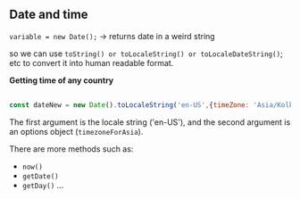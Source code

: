 ## Date and time

`variable = new Date();` → returns date in a weird string 

so we can use `toString() or toLocaleString() or toLocaleDateString()`; etc to convert it into human readable format.

**Getting time of any country**

```jsx
 
const dateNew = new Date().toLocaleString('en-US',{timeZone: 'Asia/Kolkata'};
```

The first argument is the locale string ('en-US'), and the second argument is an options object (`timezoneForAsia`).

There are more methods such as: 

- `now()`
- `getDate()`
- `getDay()` ...